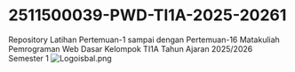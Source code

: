 # 2511500039-PWD-TI1A-2025-20261
Repository Latihan Pertemuan-1 sampai dengan Pertemuan-16 Matakuliah Pemrograman Web Dasar Kelompok TI1A Tahun Ajaran 2025/2026 Semester 1
![Logoisbal.png](?raw=true) 

